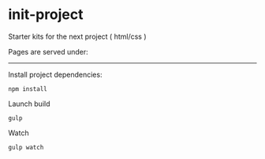 # init-project
Starter kits for the next project ( html/css )

Pages are served under:

---

Install project dependencies:

`npm install`

Launch build 

`gulp`

Watch

`gulp watch`
